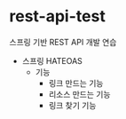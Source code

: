 # rest-api-test
스프링 기반 REST API 개발 연습


- 스프링 HATEOAS
  - 기능
    - 링크 만드는 기능
    - 리소스 만드는 기능
    - 링크 찾기 기능
